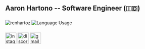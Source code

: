 <h2 align="left">Aaron Hartono -- Software Engineer (🇮🇩)</h2>

###

<span>
  <img align="center" src="https://github-readme-stats.vercel.app/api?username=renhartoz&show_icons=true&theme=highcontrast&include_all_commits=true&hide_border=true" alt="renhartoz" />
  <img align="center" src="https://github-readme-stats.vercel.app/api/top-langs?username=renhartoz&locale=en&hide_title=false&layout=compact&langs_count=5&theme=highcontrast&hide_border=true" alt="Language Usage"  />
</span>

###

<div align="center">
  
</div>

###

<div align="left">
  <a href="https://instagram.com/aaronh28"><img src="https://img.shields.io/static/v1?message=Instagram&logo=instagram&label=&color=E4405F&logoColor=white&labelColor=&style=for-the-badge" height="35" alt="instagram logo"  /></a>
  <a href="https://discord.com/users/793773283451469844"><img src="https://img.shields.io/static/v1?message=Discord&logo=discord&label=&color=7289DA&logoColor=white&labelColor=&style=for-the-badge" height="35" alt="discord logo"  /></a>
  <a href="mailto:aaronhartono28@gmail.com"><img src="https://img.shields.io/static/v1?message=Gmail&logo=gmail&label=&color=D14836&logoColor=white&labelColor=&style=for-the-badge" height="35" alt="gmail logo"  /></a>
</div>

###

